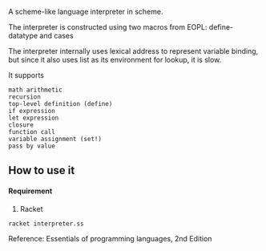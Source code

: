 A scheme-like language interpreter in scheme.

The interpreter is constructed using two macros from EOPL: define-datatype and cases

The interpreter internally uses lexical address to represent variable binding, but since it also uses list as its environment for lookup, it is slow.

It supports 

```
math arithmetic
recursion 
top-level definition (define)
if expression 
let expression
closure
function call
variable assignment (set!)
pass by value

```

## How to use it

#### Requirement
1. Racket

```racket interpreter.ss```

Reference: Essentials of programming languages, 2nd Edition


